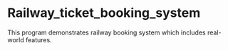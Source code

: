 # Railway_ticket_booking_system
This program demonstrates railway booking system which includes real-world features.

